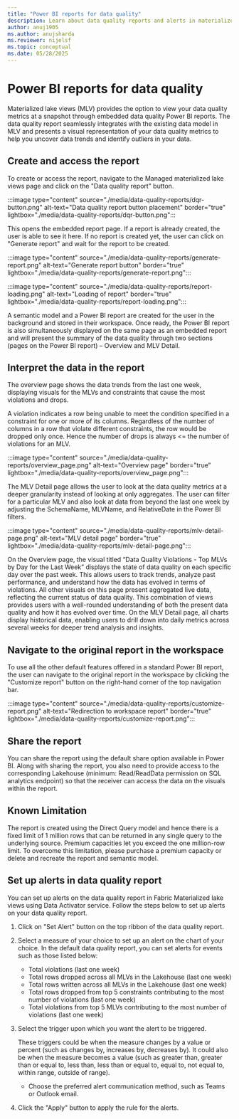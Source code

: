 ```yaml
---
title: "Power BI reports for data quality"
description: Learn about data quality reports and alerts in materialized lake views within lakehouse in Microsoft Fabric
author: anuj1905 
ms.author: anujsharda
ms.reviewer: nijelsf
ms.topic: conceptual
ms.date: 05/28/2025
---
```


 
# Power BI reports for data quality

Materialized lake views (MLV) provides the option to view your data quality metrics at a snapshot through embedded data quality Power BI reports. The data quality report seamlessly integrates with the existing data model in MLV and presents a visual representation of your data quality metrics to help you uncover data trends and identify outliers in your data.


## Create and access the report 

To create or access the report, navigate to the Managed materialized lake views page and click on the "Data quality report" button.

:::image type="content" source="./media/data-quality-reports/dqr-button.png" alt-text="Data quality report button placement" border="true" lightbox="./media/data-quality-reports/dqr-button.png":::

This opens the embedded report page. If a report is already created, the user is able to see it here. If no report is created yet, the user can click on "Generate report" and wait for the report to be created.

:::image type="content" source="./media/data-quality-reports/generate-report.png" alt-text="Generate report button" border="true" lightbox="./media/data-quality-reports/generate-report.png":::

:::image type="content" source="./media/data-quality-reports/report-loading.png" alt-text="Loading of report" border="true" lightbox="./media/data-quality-reports/report-loading.png":::

A semantic model and a Power BI report are created for the user in the background and stored in their workspace.
Once ready, the Power BI report is also simultaneously displayed on the same page as an embedded report and will present the summary of the data quality through two sections (pages on the Power BI report) – Overview and MLV Detail. 

 
## Interpret the data in the report

The overview page shows the data trends from the last one week, displaying visuals for the MLVs and constraints that cause the most violations and drops.

A violation indicates a row being unable to meet the condition specified in a constraint for one or more of its columns.
Regardless of the number of columns in a row that violate different constraints, the row would be dropped only once.
Hence the number of drops is always <= the number of violations for an MLV.

:::image type="content" source="./media/data-quality-reports/overview_page.png" alt-text="Overview page" border="true" lightbox="./media/data-quality-reports/overview_page.png":::

The MLV Detail page allows the user to look at the data quality metrics at a deeper granularity instead of looking at only aggregates.
The user can filter for a particular MLV and also look at data from beyond the last one week by adjusting the SchemaName, MLVName, and RelativeDate in the Power BI filters.

:::image type="content" source="./media/data-quality-reports/mlv-detail-page.png" alt-text="MLV detail page" border="true" lightbox="./media/data-quality-reports/mlv-detail-page.png":::

On the Overview page, the visual titled “Data Quality Violations - Top MLVs by Day for the Last Week” displays the state of data quality on each specific day over the past week.
This allows users to track trends, analyze past performance, and understand how the data has evolved in terms of violations. All other visuals on this page present aggregated live data, reflecting the current status of data quality.
This combination of views provides users with a well-rounded understanding of both the present data quality and how it has evolved over time.
On the MLV Detail page, all charts display historical data, enabling users to drill down into daily metrics across several weeks for deeper trend analysis and insights.

 
## Navigate to the original report in the workspace 

To use all the other default features offered in a standard Power BI report, the user can navigate to the original report in the workspace by clicking the "Customize report" button on the right-hand corner of the top navigation bar.

:::image type="content" source="./media/data-quality-reports/customize-report.png" alt-text="Redirection to workspace report" border="true" lightbox="./media/data-quality-reports/customize-report.png":::


## Share the report

You can share the report using the default share option available in Power BI. Along with sharing the report, you also need to provide access to the corresponding Lakehouse (minimum: Read/ReadData permission on SQL analytics endpoint) so that the receiver can access the data on the visuals within the report.


## Known Limitation

The report is created using the Direct Query model and hence there is a fixed limit of 1 million rows that can be returned in any single query to the underlying source. Premium capacities let you exceed the one million-row limit. To overcome this limitation, please purchase a premium capacity or delete and recreate the report and semantic model.


## Set up alerts in data quality report 

You can set up alerts on the data quality report in Fabric Materialized lake views using Data Activator service. Follow the steps below to set up alerts on your data quality report.  

1. Click on "Set Alert" button on the top ribbon of the data quality report. 

1. Select a measure of your choice to set up an alert on the chart of your choice.
   In the default data quality report, you can set alerts for events such as those listed below:
   * Total violations (last one week)
   * Total rows dropped across all MLVs in the Lakehouse (last one week)
   * Total rows written across all MLVs in the Lakehouse (last one week)
   * Total rows dropped from top 5 constraints contributing to the most number of violations (last one week)
   * Total violations from top 5 MLVs contributing to the most number of violations (last one week) 

1. Select the trigger upon which you want the alert to be triggered. 

   These triggers could be when the measure changes by a value or percent (such as changes by, increases by, decreases by). It could also be when the measure becomes a value (such as greater than, greater than or equal to, less than, less than or equal to, equal to, not equal to, within range, outside of range).
   * Choose the preferred alert communication method, such as Teams or Outlook email. 

1. Click the "Apply" button to apply the rule for the alerts. 
